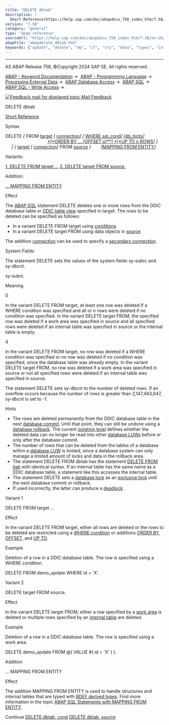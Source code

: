 ```yaml
---
title: "DELETE dbtab"
description: |
  Short Reference(https://help.sap.com/doc/abapdocu_758_index_htm/7.58/en-US/abapdelete_dbtab_shortref.htm) Syntax DELETE  FROM target(https://help.sap.com/doc/abapdocu_758_index_htm/7.58/en-US/abapiumd_target.htm)  connection(https://help.sap.com/doc/abapdocu_758_index_htm/7.58/en-US/aba
version: "7.58"
category: "general"
type: "abap-reference"
sourceUrl: "https://help.sap.com/doc/abapdocu_758_index_htm/7.58/en-US/abapdelete_dbtab.htm"
abapFile: "abapdelete_dbtab.htm"
keywords: ["update", "delete", "do", "if", "try", "data", "types", "internal-table", "abapdelete", "dbtab"]
---
```


* * *

AS ABAP Release 758, ©Copyright 2024 SAP SE. All rights reserved.

[ABAP - Keyword Documentation](https://help.sap.com/doc/abapdocu_758_index_htm/7.58/en-US/abenabap.htm) →  [ABAP - Programming Language](https://help.sap.com/doc/abapdocu_758_index_htm/7.58/en-US/abenabap_reference.htm) →  [Processing External Data](https://help.sap.com/doc/abapdocu_758_index_htm/7.58/en-US/abenabap_language_external_data.htm) →  [ABAP Database Access](https://help.sap.com/doc/abapdocu_758_index_htm/7.58/en-US/abendb_access.htm) →  [ABAP SQL](https://help.sap.com/doc/abapdocu_758_index_htm/7.58/en-US/abenabap_sql.htm) →  [ABAP SQL - Write Access](https://help.sap.com/doc/abapdocu_758_index_htm/7.58/en-US/abenabap_sql_writing.htm) → 

 [![](Mail.gif?object=Mail.gif "Feedback mail for displayed topic") Mail Feedback](mailto:f1_help@sap.com?subject=Feedback%20on%20ABAP%20Documentation&body=Document:%20DELETE%20dbtab%2C%20ABAPDELETE_DBTAB%2C%20758%0D%0A%0D%0AError:%0D%0A%0D%0A%0D%0A%0D%0ASuggestion%20for%20improvement:)

DELETE dbtab

[Short Reference](https://help.sap.com/doc/abapdocu_758_index_htm/7.58/en-US/abapdelete_dbtab_shortref.htm)

Syntax

DELETE *{* FROM [target](https://help.sap.com/doc/abapdocu_758_index_htm/7.58/en-US/abapiumd_target.htm) *\[* [connection](https://help.sap.com/doc/abapdocu_758_index_htm/7.58/en-US/abapiumd_conn.htm)*\]* *\[* [WHERE sql\_cond](https://help.sap.com/doc/abapdocu_758_index_htm/7.58/en-US/abapdelete_where.htm)*\]* *\[*[db\_hints](https://help.sap.com/doc/abapdocu_758_index_htm/7.58/en-US/abenabap_sql_db_hints.htm)*\]*
                                  [*\[*ORDER BY ... *\[*OFFSET o*\]**\]* *\[*UP TO n ROWS](https://help.sap.com/doc/abapdocu_758_index_htm/7.58/en-US/abapdelete_where.htm)*\]* *}*
     *|* *{* [target](https://help.sap.com/doc/abapdocu_758_index_htm/7.58/en-US/abapiumd_target.htm) *\[* [connection](https://help.sap.com/doc/abapdocu_758_index_htm/7.58/en-US/abapiumd_conn.htm)*\]* FROM [source](https://help.sap.com/doc/abapdocu_758_index_htm/7.58/en-US/abapdelete_source.htm) *}*
       *\[*[MAPPING FROM ENTITY](https://help.sap.com/doc/abapdocu_758_index_htm/7.58/en-US/abapmapping_from_entity.htm)*\]*.

Variants:

[1\. DELETE FROM target ...](#!ABAP_VARIANT_1@1@)
[2\. DELETE target FROM source.](#!ABAP_VARIANT_2@2@)

Addition:

[... MAPPING FROM ENTITY](#!ABAP_ONE_ADD@1@)

Effect

The [ABAP SQL](https://help.sap.com/doc/abapdocu_758_index_htm/7.58/en-US/abenabap_sql_glosry.htm "Glossary Entry") statement DELETE deletes one or more rows from the DDIC database table or [DDIC table view](https://help.sap.com/doc/abapdocu_758_index_htm/7.58/en-US/abentable_view_glosry.htm "Glossary Entry") specified in target. The rows to be deleted can be specified as follows:

-   In a variant DELETE FROM target using [conditions](https://help.sap.com/doc/abapdocu_758_index_htm/7.58/en-US/abapdelete_where.htm)
-   In a variant DELETE target FROM using data objects in [source](https://help.sap.com/doc/abapdocu_758_index_htm/7.58/en-US/abapdelete_source.htm)

The addition [connection](https://help.sap.com/doc/abapdocu_758_index_htm/7.58/en-US/abapiumd_conn.htm) can be used to specify a [secondary connection](https://help.sap.com/doc/abapdocu_758_index_htm/7.58/en-US/abensecondary_db_connection_glosry.htm "Glossary Entry").

System Fields

The statement DELETE sets the values of the system fields sy-subrc and sy-dbcnt.

sy-subrc

Meaning

0

In the variant DELETE FROM target, at least one row was deleted if a WHERE condition was specified and all or n rows were deleted if no condition was specified. In the variant DELETE target FROM, the specified row was deleted if a work area was specified in source and all specified rows were deleted if an internal table was specified in source or the internal table is empty.

4

In the variant DELETE FROM target, no row was deleted if a WHERE condition was specified or no row was deleted if no condition was specified, since the database table was already empty. In the variant DELETE target FROM, no row was deleted if a work area was specified in source or not all specified rows were deleted if an internal table was specified in source.

The statement DELETE sets sy-dbcnt to the number of deleted rows. If an overflow occurs because the number of rows is greater than 2,147,483,647, sy-dbcnt is set to -1.

Hints

-   The rows are deleted permanently from the DDIC database table in the next [database commit](https://help.sap.com/doc/abapdocu_758_index_htm/7.58/en-US/abendatabase_commit_glosry.htm "Glossary Entry"). Until that point, they can still be undone using a [database rollback](https://help.sap.com/doc/abapdocu_758_index_htm/7.58/en-US/abendatabase_rollback_glosry.htm "Glossary Entry"). The current [isolation level](https://help.sap.com/doc/abapdocu_758_index_htm/7.58/en-US/abendb_isolation.htm) defines whether the deleted data can no longer be read into other [database LUWs](https://help.sap.com/doc/abapdocu_758_index_htm/7.58/en-US/abendatabase_luw_glosry.htm "Glossary Entry") before or only after the database commit.
-   The number of rows that can be deleted from the tables of a database within a [database LUW](https://help.sap.com/doc/abapdocu_758_index_htm/7.58/en-US/abendatabase_luw_glosry.htm "Glossary Entry") is limited, since a database system can only manage a limited amount of locks and data in the rollback area.
-   The statement DELETE FROM dbtab has the statement [DELETE FROM itab](https://help.sap.com/doc/abapdocu_758_index_htm/7.58/en-US/abapdelete_itab_lines.htm) with identical syntax. If an internal table has the same name as a DDIC database table, a statement like this accesses the internal table.
-   The statement DELETE sets a [database lock](https://help.sap.com/doc/abapdocu_758_index_htm/7.58/en-US/abendatabase_lock_glosry.htm "Glossary Entry") as an [exclusive lock](https://help.sap.com/doc/abapdocu_758_index_htm/7.58/en-US/abenexclusive_lock_glosry.htm "Glossary Entry") until the next database commit or rollback.
-   If used incorrectly, the latter can produce a [deadlock](https://help.sap.com/doc/abapdocu_758_index_htm/7.58/en-US/abendeadlock_glosry.htm "Glossary Entry").

Variant 1   

DELETE FROM target ...

Effect

In the variant DELETE FROM target, either all rows are deleted or the rows to be deleted are restricted using a [WHERE condition](https://help.sap.com/doc/abapdocu_758_index_htm/7.58/en-US/abapdelete_where.htm) or additions [ORDER BY](https://help.sap.com/doc/abapdocu_758_index_htm/7.58/en-US/abapdelete_where.htm), [OFFSET](https://help.sap.com/doc/abapdocu_758_index_htm/7.58/en-US/abapdelete_where.htm), and [UP TO](https://help.sap.com/doc/abapdocu_758_index_htm/7.58/en-US/abapdelete_where.htm).

Example

Deletion of a row in a DDIC database table. The row is specified using a WHERE condition.

DELETE FROM demo\_update WHERE id = 'X'.

Variant 2   

DELETE target FROM source.

Effect

In the variant DELETE target FROM, either a row specified by a [work area](https://help.sap.com/doc/abapdocu_758_index_htm/7.58/en-US/abapdelete_source.htm) is deleted or multiple rows specified by an [internal table](https://help.sap.com/doc/abapdocu_758_index_htm/7.58/en-US/abapdelete_source.htm) are deleted.

Example

Deletion of a row in a DDIC database table. The row is specified using a work area.

DELETE demo\_update FROM @( VALUE #( id = 'X' ) ).

Addition   

... MAPPING FROM ENTITY

Effect

The addition MAPPING FROM ENTITY is used to handle structures and internal tables that are typed with [BDEF derived types](https://help.sap.com/doc/abapdocu_758_index_htm/7.58/en-US/abenrap_derived_type_glosry.htm "Glossary Entry"). Find more information in the topic [ABAP SQL Statements with MAPPING FROM ENTITY](https://help.sap.com/doc/abapdocu_758_index_htm/7.58/en-US/abapmapping_from_entity.htm).

Continue
[DELETE dbtab, cond](https://help.sap.com/doc/abapdocu_758_index_htm/7.58/en-US/abapdelete_where.htm)
[DELETE dbtab, source](https://help.sap.com/doc/abapdocu_758_index_htm/7.58/en-US/abapdelete_source.htm)
